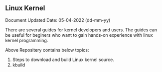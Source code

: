 Linux Kernel
------------
Document Updated Date: 05-04-2022 (dd-mm-yy)


There are several guides for kernel developers and users. The guides can be useful for beginers who want to gain hands-on experience with     linux kernel programming.

Above Repositery contains below topics:
1. Steps to download and build Linux kernel source.
2. kbuild


